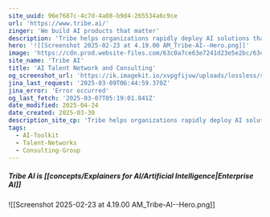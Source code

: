 ```yaml
---
site_uuid: 96e7687c-4c7d-4a08-b9d4-265534a6c9ce
url: 'https://www.tribe.ai/'
zinger: 'We build AI products that matter'
description: 'Tribe helps organizations rapidly deploy AI solutions that have real business impact.'
hero: '![[Screenshot 2025-02-23 at 4.19.00 AM_Tribe-AI--Hero.png]]'
image: 'https://cdn.prod.website-files.com/63c0a7ce63e7241d23e5e2bc/63c0a81e6584d9ad52d00f13_5fc411381c29730239f8ea09_web.webp'
site_name: 'Tribe AI'
title: 'AI Talent Network and Consulting'
og_screenshot_url: 'https://ik.imagekit.io/xvpgfijuw/uploads/lossless/screenshots/20250529_Tribe_AI_og_screenshot.jpeg'
jina_last_request: '2025-03-09T06:44:59.370Z'
jina_error: 'Error occurred'
og_last_fetch: '2025-03-07T05:19:01.841Z'
date_modified: 2025-04-24
date_created: 2025-03-30
description_site_cp: 'Tribe helps organizations rapidly deploy AI solutions that have real business impact.'
tags:
  - AI-Toolkit
  - Talent-Networks
  - Consulting-Group
---
```


##### Tribe AI is [[concepts/Explainers for AI/Artificial Intelligence|Enterprise AI]]
![[Screenshot 2025-02-23 at 4.19.00 AM_Tribe-AI--Hero.png]]